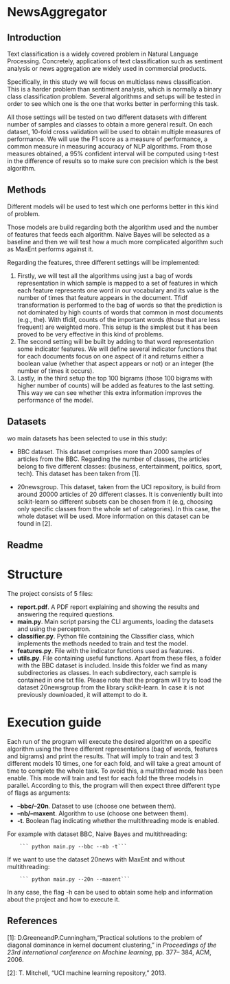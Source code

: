 # NewsAggregator

## Introduction
Text classification is a widely covered problem in Natural Language Processing. Concretely, applications of text classification such as sentiment analysis or news aggregation are widely used in commercial products.

Specifically, in this study we will focus on multiclass news classification. This is a harder problem than sentiment analysis, which is normally a binary class classification problem. Several algorithms and setups will be tested in order to see which one is the one that works better in performing this task.

All those settings will be tested on two different datasets with different number of samples and classes to obtain a more general result. On each dataset, 10-fold cross validation will be used to obtain multiple measures of performance. We will use the F1 score as a measure of performance, a common measure in measuring accuracy of NLP algorithms. From those measures obtained, a 95% confident interval will be computed using t-test in the difference of results so to make sure con precision which is the best algorithm.

## Methods
Different models will be used to test which one performs better in this kind of problem. 

Those models are build regarding both the algorithm used and the number of features that feeds each algorithm. Naive Bayes will be selected as a baseline and then we will test how a much more complicated algorithm such as MaxEnt performs against it.

Regarding the features, three different settings will be implemented:
1. Firstly, we will test all the algorithms using just a bag of words representation in which sample is mapped to a set of features in which each feature represents one word in our vocabulary and its value is the number of times that feature appears in the document. Tfidf transformation is performed to the bag of words so that the prediction is not dominated by high counts of words that common in most documents (e.g., the). With tfidif, counts of the important words (those that are less frequent) are weighted more. This setup is the simplest but it has been proved to be very effective in this kind of problems.
2. The second setting will be built by adding to that word representation some indicator features. We will define several indicator functions that for each documents focus on one aspect of it and returns either a boolean value (whether that aspect appears or not) or an integer (the number of times it occurs).
3. Lastly, in the third setup the top 100 bigrams (those 100 bigrams with higher number of counts) will be added as features to the last setting. This way we can see whether this extra information improves the performance of the model.

## Datasets
wo main datasets has been selected to use in this study:
* BBC dataset. This dataset comprises more than 2000 samples of articles from the BBC. Regarding the number of classes, the articles belong to five different classes: (business, entertainment, politics, sport, tech). This dataset has been taken from [1].

* 20newsgroup. This dataset, taken from the UCI repository, is build from around 20000 articles of 20 different classes. It is conveniently built into scikit-learn so different subsets can be chosen from it (e.g, choosing only specific classes from the whole set of categories). In this case, the whole dataset will be used. More information on this dataset can be found in [2].

## Readme
# Structure
The project consists of 5 files:
* **report.pdf**. A PDF report explaining and showing the results and answering the required questions.
* **main.py**. Main script parsing the CLI arguments, loading the datasets and using the perceptron.
* **classifier.py**. Python file containing the Classifier class, which implements the methods needed to train and test the model.
* **features.py**. File with the indicator functions used as features.
* **utils.py**. File containing useful functions.
Apart from these files, a folder with the BBC dataset is included. Inside this folder we find as many subdirectories as classes. In each subdirectory, each sample is contained in one txt file. Please note that the program will try to load the dataset 20newsgroup from the library scikit-learn. In case it is not previously downloaded, it will attempt to do it.

# Execution guide
Each run of the program will execute the desired algorithm on a specific algorithm using the three different representations (bag of words, features and bigrams) and print the results. That will imply to train and test 3 different models 10 times, one for each fold, and will take a great amount of time to complete the whole task. To avoid this, a multithread mode has been enable. This mode will train and test for each fold the three models in parallel.
According to this, the program will then expect three different type of flags as arguments: 
* **–bbc/–20n**. Dataset to use (choose one between them).
* **–nb/–maxent**. Algorithm to use (choose one between them).
* **-t**. Boolean flag indicating whether the multithreading mode is enabled.

For example with dataset BBC, Naive Bayes and multithreading:

        ``` python main.py --bbc --nb -t```
        
If we want to use the dataset 20news with MaxEnt and without multithreading:

        ``` python main.py --20n --maxent```
        
In any case, the flag -h can be used to obtain some help and information about the project and how to execute it.

## References
[1]: D.GreeneandP.Cunningham,“Practical solutions to the problem of diagonal dominance in kernel document clustering,” in *Proceedings of the 23rd international conference on Machine learning*, pp. 377– 384, ACM, 2006.

[2]: T. Mitchell, “UCI machine learning repository,” 2013.

